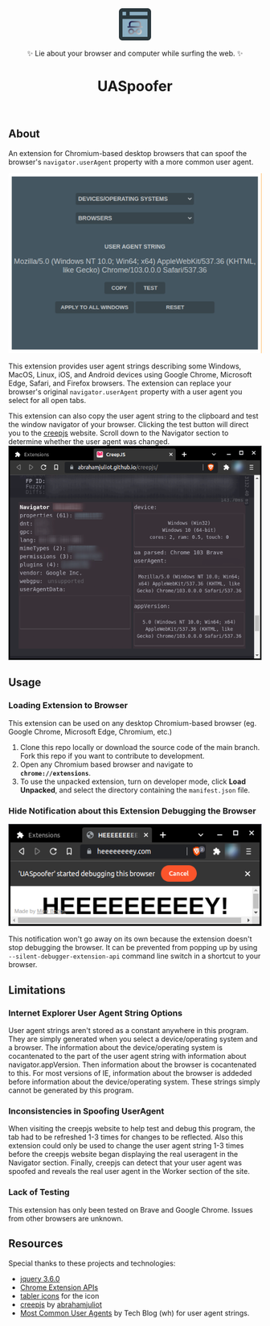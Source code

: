<div align="center">
<img src="img/readme/icon.png" alt="UASpoofer Icon"><br>
<p>✨ Lie about your browser and computer while surfing the web. ✨</p>
<h1>UASpoofer</h1><br>
</div>

## About
An extension for Chromium-based desktop browsers that can spoof the browser's `navigator.userAgent` property with a more common user agent.

![Extension popup without activity](img/readme/no-activity.png)

This extension provides user agent strings describing some Windows, MacOS, Linux, iOS, and Android devices using Google Chrome, Microsoft Edge, Safari, and Firefox browsers. The extension can replace your browser's original `navigator.userAgent` property with a user agent you select for all open tabs.

This extension can also copy the user agent string to the clipboard and test the window navigator of your browser. Clicking the test button will direct you to the [creepjs](https://abrahamjuliot.github.io/creepjs/) website.  Scroll down to the Navigator section to determine whether the user agent was changed. 
![Navigator section of the creepjs website](img/readme/creepjs-navigator.png)  

## Usage
### Loading Extension to Browser
This extension can be used on any desktop Chromium-based browser (eg. Google Chrome, Microsoft Edge, Chromium, etc.)

1. Clone this repo locally or download the source code of the main branch. Fork this repo if you want to contribute to development. 
2. Open any Chromium based browser and navigate to **`chrome://extensions`**.
3. To use the unpacked extension, turn on developer mode, click **Load Unpacked**, and select the directory containing the `manifest.json` file. 

### Hide Notification about this Extension Debugging the Browser
![Annoying Notification](img/readme/notification-bad.png)

This notification won't go away on its own because the extension doesn't stop debugging the browser. It can be prevented from popping up by using  `--silent-debugger-extension-api` command line switch in a shortcut to your browser.

## Limitations
### Internet Explorer User Agent String Options
User agent strings aren't stored as a constant anywhere in this program. They are simply generated when you select a device/operating system and a browser. The information about the device/operating system is cocantenated to the part of the user agent string with information about navigator.appVersion. Then information about the browser is cocantenated to this. For most versions of IE, information about the browser is addeded before information about the device/operating system. These strings simply cannot be generated by this program.

### Inconsistencies in Spoofing UserAgent
When visiting the creepjs website to help test and debug this program, the tab had to be refreshed 1-3 times for changes to be reflected. Also this extension could only be used to change the user agent string 1-3 times before the creepjs website began displaying the real useragent in the Navigator section. Finally, creepjs can detect that your user agent was spoofed and reveals the real user agent in the Worker section of the site.

### Lack of Testing
This extension has only been tested on Brave and Google Chrome. Issues from other browsers are unknown.

## Resources
Special thanks to these projects and technologies:
- [jquery 3.6.0](https://code.jquery.com/jquery-3.6.0.js)
- [Chrome Extension APIs](https://developer.chrome.com/docs/extensions/reference/) 
- [tabler icons](https://tabler-icons.io/) for the icon
- [creepjs](https://abrahamjuliot.github.io/creepjs/) by [abrahamjuliot](https://github.com/abrahamjuliot)
- [Most Common User Agents](https://techblog.willshouse.com/2012/01/03/most-common-user-agents/) by Tech Blog (wh) for user agent strings.
